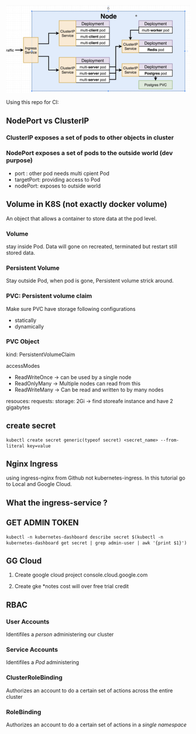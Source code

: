 ![](./overview.png)

Using this repo for CI: 


## NodePort vs ClusterIP

### ClusterIP exposes a set of pods to other objects in cluster

### NodePort exposes a set of pods to the outside world (dev purpose)
- port : other pod needs multi cpient Pod
- targetPort: providing access to Pod
- nodePort: exposes to outside world


## Volume in K8S (not exactly docker volume)
An object that allows a container to store data at the pod level.

### Volume
stay inside Pod.
Data will gone on recreated, terminated but restart still stored data.
 
### Persistent Volume
Stay outside Pod, when pod is gone, Persistent volume strick around.

### PVC: Persistent volume claim
Make sure PVC have storage following configurations
- statically
- dynamically

### PVC Object
kind: PersistentVolumeClaim

accessModes
 - ReadWriteOnce -> can be used by a single node
 - ReadOnlyMany -> Multiple nodes can read from this
 - ReadWriteMany -> Can be read and written to by many nodes

resouces: requests: storage: 2Gi -> find storeafe instance and have 2 gigabytes
    

## create secret 
```
kubectl create secret generic(typeof secret) <secret_name> --from-literal key=value
```

## Nginx Ingress
using ingress-nginx from Github not kubernetes-ingress.
In this tutorial go to Local and Google Cloud.

## What the ingress-service ?



## GET ADMIN TOKEN
```
kubectl -n kubernetes-dashboard describe secret $(kubectl -n kubernetes-dashboard get secret | grep admin-user | awk '{print $1}')

```

## GG Cloud

1. Create google cloud project
console.cloud.google.com

2. Create gke *notes cost will over free trial credit


## RBAC

### User Accounts 
Identifiles a *person* administering our cluster

### Service Accounts
Identifiles a *Pod* administering

### ClusterRoleBinding
Authorizes an account to do a certain set of actions across the entire cluster

### RoleBinding
Authorizes an account to do a certain set of actions in a *single namespace*
